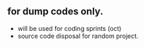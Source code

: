 ## for dump codes only.

- will be used for coding sprints (oct)
- source code disposal for random project.

<!---
andraceli/andraceli is a ✨ special ✨ repository because its `README.md` (this file) appears on your GitHub profile.
You can click the Preview link to take a look at your changes.
--->
